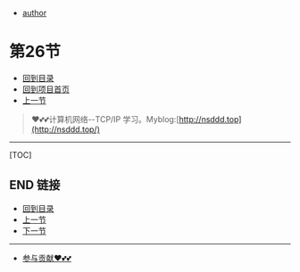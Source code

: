 + [author](https://github.com/3293172751)
# 第26节
+ [回到目录](../README.md)
+ [回到项目首页](../../README.md)
+ [上一节](25.md)
> ❤️💕💕计算机网络--TCP/IP 学习。Myblog:[http://nsddd.top](http://nsddd.top/)
---
[TOC]





## END 链接
+ [回到目录](../README.md)
+ [上一节](25.md)
+ [下一节](27.md)
---
+ [参与贡献❤️💕💕](https://github.com/3293172751/CS_COURSE/blob/master/Git/git-contributor.md)
